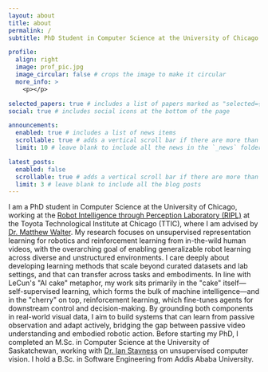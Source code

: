 ```yaml
---
layout: about
title: about
permalink: /
subtitle: PhD Student in Computer Science at the University of Chicago

profile:
  align: right
  image: prof_pic.jpg
  image_circular: false # crops the image to make it circular
  more_info: >
    <p></p>

selected_papers: true # includes a list of papers marked as "selected={true}"
social: true # includes social icons at the bottom of the page

announcements:
  enabled: true # includes a list of news items
  scrollable: true # adds a vertical scroll bar if there are more than 3 news items
  limit: 10 # leave blank to include all the news in the `_news` folder

latest_posts:
  enabled: false
  scrollable: true # adds a vertical scroll bar if there are more than 3 new posts items
  limit: 3 # leave blank to include all the blog posts
---
```


I am a PhD student in Computer Science at the University of Chicago, working at the [Robot Intelligence through Perception Laboratory (RIPL)](https://ttic.edu/ripl/) at the Toyota Technological Institute at Chicago (TTIC), where I am advised by [Dr. Matthew Walter](https://home.ttic.edu/~mwalter/). My research focuses on unsupervised representation learning for robotics and reinforcement learning from in-the-wild human videos, with the overarching goal of enabling generalizable robot learning across diverse and unstructured environments. I care deeply about developing learning methods that scale beyond curated datasets and lab settings, and that can transfer across tasks and embodiments. In line with LeCun's "AI cake" metaphor, my work sits primarily in the "cake" itself—self-supervised learning, which forms the bulk of machine intelligence—and in the "cherry" on top, reinforcement learning, which fine-tunes agents for downstream control and decision-making. By grounding both components in real-world visual data, I aim to build systems that can learn from passive observation and adapt actively, bridging the gap between passive video understanding and embodied robotic action. Before starting my PhD, I completed an M.Sc. in Computer Science at the University of Saskatchewan, working with [Dr. Ian Stavness](https://www.cs.usask.ca/faculty/stavness/) on unsupervised computer vision. I hold a B.Sc. in Software Engineering from Addis Ababa University.
